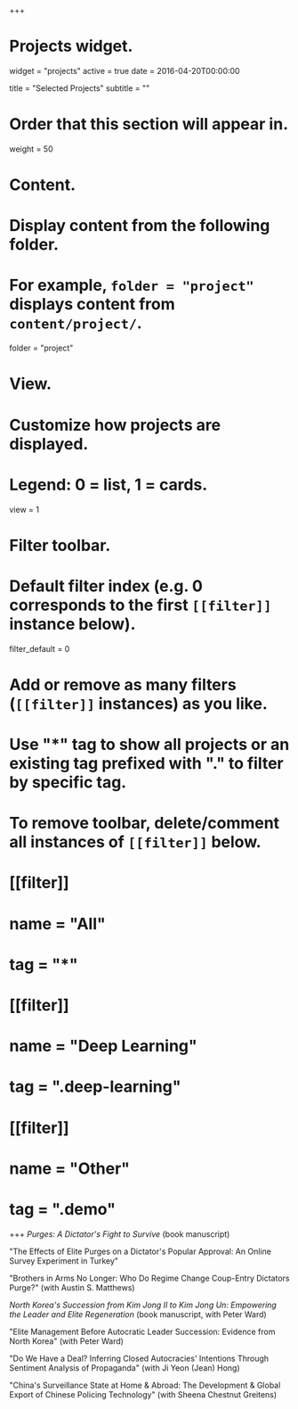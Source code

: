 +++
# Projects widget.
widget = "projects"
active = true
date = 2016-04-20T00:00:00

title = "Selected Projects"
subtitle = ""

# Order that this section will appear in.
weight = 50

# Content.
# Display content from the following folder.
# For example, `folder = "project"` displays content from `content/project/`.
folder = "project"

# View.
# Customize how projects are displayed.
# Legend: 0 = list, 1 = cards.
view = 1

# Filter toolbar.

# Default filter index (e.g. 0 corresponds to the first `[[filter]]` instance below).
filter_default = 0

# Add or remove as many filters (`[[filter]]` instances) as you like.
# Use "*" tag to show all projects or an existing tag prefixed with "." to filter by specific tag.
# To remove toolbar, delete/comment all instances of `[[filter]]` below.
# [[filter]]
#   name = "All"
#   tag = "*"
#  
# [[filter]]
#   name = "Deep Learning"
#   tag = ".deep-learning"
#
# [[filter]]
#   name = "Other"
#   tag = ".demo"

+++
*Purges: A Dictator's Fight to Survive* (book manuscript)

"The Effects of Elite Purges on a Dictator's Popular Approval: An Online Survey Experiment in Turkey"

"Brothers in Arms No Longer: Who Do Regime Change Coup-Entry Dictators Purge?" (with Austin S. Matthews)

*North Korea's Succession from Kim Jong Il to Kim Jong Un: Empowering the Leader and Elite Regeneration* (book manuscript, with Peter Ward)

"Elite Management Before Autocratic Leader Succession: Evidence from North Korea" (with Peter Ward)

"Do We Have a Deal? Inferring Closed Autocracies' Intentions Through Sentiment Analysis of Propaganda" (with Ji Yeon (Jean) Hong)

"China's Surveillance State at Home & Abroad: The Development & Global Export of Chinese Policing Technology" (with Sheena Chestnut Greitens)
